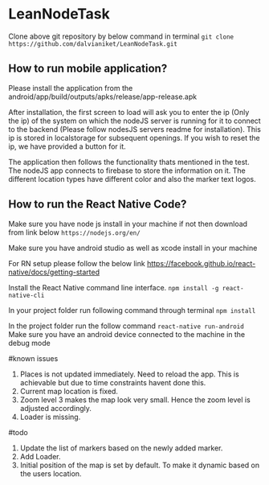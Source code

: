 # LeanNodeTask

Clone above git repository by below command in terminal
`git clone https://github.com/dalvianiket/LeanNodeTask.git`

## How to run mobile application?
Please install the application from the android/app/build/outputs/apks/release/app-release.apk

After installation, the first screen to load will ask you to enter the ip (Only the ip) of the system on which the nodeJS server is running for it to connect to the backend (Please follow nodesJS servers readme for installation). This ip is stored in localstorage for subsequent openings. If you wish to reset the ip, we have provided a button for it.

The application then follows the functionality thats mentioned in the test. The nodeJS app connects to firebase to store the information on it. 
The different location types have different color and also the marker text logos.


## How to run the React Native Code?

Make sure you have node js install in your machine if not then download from link below
`https://nodejs.org/en/`

Make sure you have android studio as well as xcode install in your machine 

For RN setup please follow the below link 
https://facebook.github.io/react-native/docs/getting-started


Install the React Native command line interface.
`npm install -g react-native-cli`

In your project folder run following command through terminal
`npm install`

In the project folder run the follow command
`react-native run-android`
Make sure you have an android device connected to the machine in the debug mode

#known issues
1. Places is not updated immediately. Need to reload the app. This is achievable but due to time constraints havent done this.
2. Current map location is fixed.
3. Zoom level 3 makes the map look very small. Hence the zoom level is adjusted accordingly.
4. Loader is missing.

#todo
1. Update the list of markers based on the newly added marker.
2. Add Loader.
3. Initial position of the map is set by default. To make it dynamic based on the users location.

